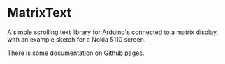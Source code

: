 MatrixText
==========

A simple scrolling text library for Arduino's connected to a matrix display, with an example sketch for a Nokia 5110 screen.

There is some documentation on [Github pages](http://daniel1111.github.io/MatrixText).
